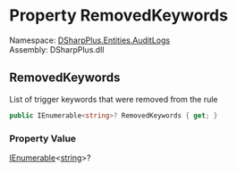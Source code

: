 # Property RemovedKeywords

Namespace: [DSharpPlus.Entities.AuditLogs](DSharpPlus.Entities.AuditLogs.md)  
Assembly: DSharpPlus.dll

## <a id="DSharpPlus_Entities_AuditLogs_DiscordAuditLogAutoModerationRuleEntry_RemovedKeywords"></a>RemovedKeywords

List of trigger keywords that were removed from the rule

```csharp
public IEnumerable<string>? RemovedKeywords { get; }
```

### Property Value

[IEnumerable](https://learn.microsoft.com/dotnet/api/system.collections.generic.ienumerable\-1)<[string](https://learn.microsoft.com/dotnet/api/system.string)\>?

